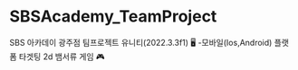 # SBSAcademy_TeamProject
SBS 아카데이 광주점 팀프로젝트 
유니티(2022.3.3f1) 🖥
-모바일(Ios,Android) 플랫폼 
타겟팅 2d 뱀서류 게임 🎮

